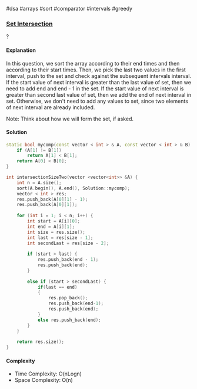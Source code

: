 #dsa #arrays #sort #comparator #intervals #greedy 
### [Set Intersection](https://www.interviewbit.com/problems/set-intersection/)
? 
#### Explanation

In this question, we sort the array according to their end times and then according to their start times. Then, we pick the last two values in the first interval, push to the set and check against the subsequent intervals interval. If the start value of next interval is greater than the last value of set, then we need to add end and end - 1 in the set. If the start value of next interval is greater than second last value of set, then we add the end of next interval in set. Otherwise, we don't need to add any values to set, since two elements of next interval are already included.

Note: Think about how we will form the set, if asked.
#### Solution

```cpp
static bool mycomp(const vector < int > & A, const vector < int > & B) {
	if (A[1] != B[1])
		return A[1] < B[1];
	return A[0] < B[0];
}

int intersectionSizeTwo(vector <vector<int>> &A) {
	int n = A.size();
	sort(A.begin(), A.end(), Solution::mycomp);
	vector < int > res;
	res.push_back(A[0][1] - 1);
	res.push_back(A[0][1]);
	
	for (int i = 1; i < n; i++) {
		int start = A[i][0];
		int end = A[i][1];
		int size = res.size();
		int last = res[size - 1];
		int secondLast = res[size - 2];
		
		if (start > last) {
			res.push_back(end - 1);
			res.push_back(end);
		}
		
		else if (start > secondLast) {
			if(last == end)
			{
				res.pop_back();
				res.push_back(end-1);
				res.push_back(end);
			}
			else res.push_back(end);
		}
	}
	
	return res.size();
}
```

#### Complexity

- Time Complexity: O(nLogn)
- Space Complexity: O(n)
